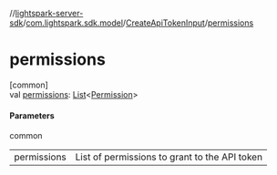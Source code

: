 //[lightspark-server-sdk](../../../index.md)/[com.lightspark.sdk.model](../index.md)/[CreateApiTokenInput](index.md)/[permissions](permissions.md)

# permissions

[common]\
val [permissions](permissions.md): [List](https://kotlinlang.org/api/latest/jvm/stdlib/kotlin.collections/-list/index.html)&lt;[Permission](../-permission/index.md)&gt;

#### Parameters

common

| | |
|---|---|
| permissions | List of permissions to grant to the API token |
